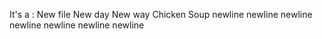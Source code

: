 It's a : 
  New file
  New day
  New way
Chicken Soup
newline
newline
newline
newline
newline
newline
newline
